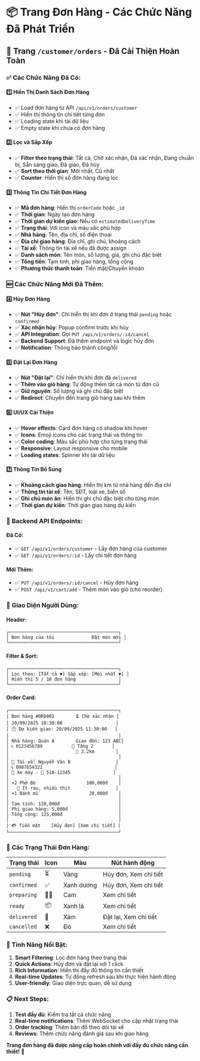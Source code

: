 # 📦 Trang Đơn Hàng - Các Chức Năng Đã Phát Triển

## 🎯 **Trang `/customer/orders` - Đã Cải Thiện Hoàn Toàn**

### ✅ **Các Chức Năng Đã Có:**

#### 1️⃣ **Hiển Thị Danh Sách Đơn Hàng**
- ✅ Load đơn hàng từ API `/api/v1/orders/customer`
- ✅ Hiển thị thông tin chi tiết từng đơn
- ✅ Loading state khi tải dữ liệu
- ✅ Empty state khi chưa có đơn hàng

#### 2️⃣ **Lọc và Sắp Xếp**
- ✅ **Filter theo trạng thái**: Tất cả, Chờ xác nhận, Đã xác nhận, Đang chuẩn bị, Sẵn sàng giao, Đã giao, Đã hủy
- ✅ **Sort theo thời gian**: Mới nhất, Cũ nhất
- ✅ **Counter**: Hiển thị số đơn hàng đang lọc

#### 3️⃣ **Thông Tin Chi Tiết Đơn Hàng**
- ✅ **Mã đơn hàng**: Hiển thị `orderCode` hoặc `_id`
- ✅ **Thời gian**: Ngày tạo đơn hàng
- ✅ **Thời gian dự kiến giao**: Nếu có `estimatedDeliveryTime`
- ✅ **Trạng thái**: Với icon và màu sắc phù hợp
- ✅ **Nhà hàng**: Tên, địa chỉ, số điện thoại
- ✅ **Địa chỉ giao hàng**: Địa chỉ, ghi chú, khoảng cách
- ✅ **Tài xế**: Thông tin tài xế nếu đã được assign
- ✅ **Danh sách món**: Tên món, số lượng, giá, ghi chú đặc biệt
- ✅ **Tổng tiền**: Tạm tính, phí giao hàng, tổng cộng
- ✅ **Phương thức thanh toán**: Tiền mặt/Chuyển khoản

### 🆕 **Các Chức Năng Mới Đã Thêm:**

#### 4️⃣ **Hủy Đơn Hàng**
- ✅ **Nút "Hủy đơn"**: Chỉ hiển thị khi đơn ở trạng thái `pending` hoặc `confirmed`
- ✅ **Xác nhận hủy**: Popup confirm trước khi hủy
- ✅ **API Integration**: Gọi `PUT /api/v1/orders/:id/cancel`
- ✅ **Backend Support**: Đã thêm endpoint và logic hủy đơn
- ✅ **Notification**: Thông báo thành công/lỗi

#### 5️⃣ **Đặt Lại Đơn Hàng**
- ✅ **Nút "Đặt lại"**: Chỉ hiển thị khi đơn đã `delivered`
- ✅ **Thêm vào giỏ hàng**: Tự động thêm tất cả món từ đơn cũ
- ✅ **Giữ nguyên**: Số lượng và ghi chú đặc biệt
- ✅ **Redirect**: Chuyển đến trang giỏ hàng sau khi thêm

#### 6️⃣ **UI/UX Cải Thiện**
- ✅ **Hover effects**: Card đơn hàng có shadow khi hover
- ✅ **Icons**: Emoji icons cho các trạng thái và thông tin
- ✅ **Color coding**: Màu sắc phù hợp cho từng trạng thái
- ✅ **Responsive**: Layout responsive cho mobile
- ✅ **Loading states**: Spinner khi tải dữ liệu

#### 7️⃣ **Thông Tin Bổ Sung**
- ✅ **Khoảng cách giao hàng**: Hiển thị km từ nhà hàng đến địa chỉ
- ✅ **Thông tin tài xế**: Tên, SĐT, loại xe, biển số
- ✅ **Ghi chú món ăn**: Hiển thị ghi chú đặc biệt cho từng món
- ✅ **Thời gian dự kiến**: Thời gian giao hàng dự kiến

### 🔧 **Backend API Endpoints:**

#### **Đã Có:**
- ✅ `GET /api/v1/orders/customer` - Lấy đơn hàng của customer
- ✅ `GET /api/v1/orders/:id` - Lấy chi tiết đơn hàng

#### **Mới Thêm:**
- ✅ `PUT /api/v1/orders/:id/cancel` - Hủy đơn hàng
- ✅ `POST /api/v1/cart/add` - Thêm món vào giỏ (cho reorder)

### 📱 **Giao Diện Người Dùng:**

#### **Header:**
```
┌─────────────────────────────────────────┐
│ Đơn hàng của tôi              Đặt món mới │
└─────────────────────────────────────────┘
```

#### **Filter & Sort:**
```
┌─────────────────────────────────────────┐
│ Lọc theo: [Tất cả ▼] Sắp xếp: [Mới nhất ▼] │
│ Hiển thị 5 / 10 đơn hàng                │
└─────────────────────────────────────────┘
```

#### **Order Card:**
```
┌─────────────────────────────────────────┐
│ Đơn hàng #ORD001        ⏳ Chờ xác nhận │
│ 20/09/2025 10:30:00                    │
│ 🕐 Dự kiến giao: 20/09/2025 11:30:00   │
│                                         │
│ Nhà hàng: Quán A        Giao đến: 123 ABC│
│ 📞 0123456789           📝 Tầng 2       │
│                         📍 3.2km        │
│                                         │
│ 🚚 Tài xế: Nguyễn Văn B                 │
│ 📞 0987654321                           │
│ 🚗 Xe máy - 🔢 51A-12345                │
│                                         │
│ ×2 Phở Bò                   100,000đ    │
│   📝 Ít rau, nhiều thịt                 │
│ ×1 Bánh mì                   20,000đ    │
│                                         │
│ Tạm tính: 120,000đ                      │
│ Phí giao hàng: 5,000đ                   │
│ Tổng cộng: 125,000đ                     │
│                                         │
│ 💳 Tiền mặt    [Hủy đơn] [Xem chi tiết] │
└─────────────────────────────────────────┘
```

### 🎯 **Các Trạng Thái Đơn Hàng:**

| Trạng thái | Icon | Màu | Nút hành động |
|------------|------|-----|---------------|
| `pending` | ⏳ | Vàng | Hủy đơn, Xem chi tiết |
| `confirmed` | ✅ | Xanh dương | Hủy đơn, Xem chi tiết |
| `preparing` | 👨‍🍳 | Cam | Xem chi tiết |
| `ready` | 📦 | Xanh lá | Xem chi tiết |
| `delivered` | 🚚 | Xám | Đặt lại, Xem chi tiết |
| `cancelled` | ❌ | Đỏ | Xem chi tiết |

### 🚀 **Tính Năng Nổi Bật:**

1. **Smart Filtering**: Lọc đơn hàng theo trạng thái
2. **Quick Actions**: Hủy đơn và đặt lại với 1 click
3. **Rich Information**: Hiển thị đầy đủ thông tin cần thiết
4. **Real-time Updates**: Tự động refresh sau khi thực hiện hành động
5. **User-friendly**: Giao diện trực quan, dễ sử dụng

### 📋 **Next Steps:**

1. **Test đầy đủ**: Kiểm tra tất cả chức năng
2. **Real-time notifications**: Thêm WebSocket cho cập nhật trạng thái
3. **Order tracking**: Thêm bản đồ theo dõi tài xế
4. **Reviews**: Thêm chức năng đánh giá sau khi giao hàng

**Trang đơn hàng đã được nâng cấp hoàn chỉnh với đầy đủ chức năng cần thiết!** 🎉






